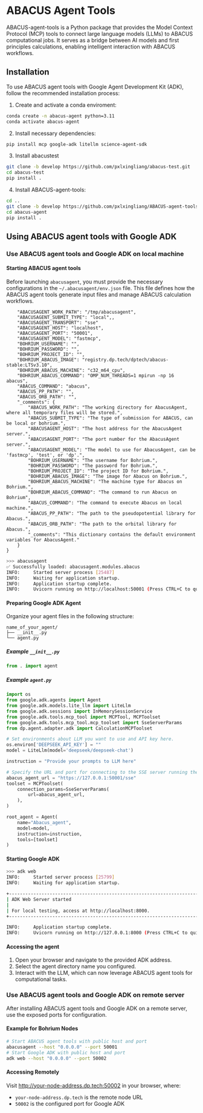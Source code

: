 # ABACUS Agent Tools

ABACUS-agent-tools is a Python package that provides the Model Context Protocol (MCP) tools to connect large language models (LLMs) to ABACUS computational jobs. It serves as a bridge between AI models and first principles calculations, enabling intelligent interaction with ABACUS workflows.

## Installation
To use ABACUS agent tools with Google Agent Development Kit (ADK), follow the recommended installation process:

1. Create and activate a conda enviroment:
```bash
conda create -n abacus-agent python=3.11
conda activate abacus-agent
```
2. Install necessary dependencies:
```bash
pip install mcp google-adk litellm science-agent-sdk
```
3. Install abacustest
```bash
git clone -b develop https://github.com/pxlxingliang/abacus-test.git
cd abacus-test
pip install .
```
4. Install ABACUS-agent-tools:
```bash
cd ..
git clone -b develop https://github.com/pxlxingliang/ABACUS-agent-tools.git
cd abacus-agent
pip install .
```

## Using ABACUS agent tools with Google ADK

### Use ABACUS agent tools and Google ADK on local machine

#### Starting ABACUS agent tools
Before launching `abacusagent`, you must provide the necessary configurations in the `~/.abacusagent/env.json` file. This file defines how the ABACUS agent tools generate input files and manage ABACUS calculation workflows.
```{
    "ABACUSAGENT_WORK_PATH": "/tmp/abacusagent",
    "ABACUSAGENT_SUBMIT_TYPE": "local",,
    "ABACUSAGENT_TRANSPORT": "sse"
    "ABACUSAGENT_HOST": "localhost",
    "ABACUSAGENT_PORT": "50001",
    "ABACUSAGENT_MODEL": "fastmcp",
    "BOHRIUM_USERNAME": "",
    "BOHRIUM_PASSWORD": "",
    "BOHRIUM_PROJECT_ID": "",
    "BOHRIUM_ABACUS_IMAGE": "registry.dp.tech/dptech/abacus-stable:LTSv3.10",
    "BOHRIUM_ABACUS_MACHINE": "c32_m64_cpu",
    "BOHRIUM_ABACUS_COMMAND": "OMP_NUM_THREADS=1 mpirun -np 16 abacus",
    "ABACUS_COMMAND": "abacus",
    "ABACUS_PP_PATH": "",
    "ABACUS_ORB_PATH": "",
    "_comments": {
        "ABACUS_WORK_PATH": "The working directory for AbacusAgent, where all temporary files will be stored.",
        "ABACUS_SUBMIT_TYPE": "The type of submission for ABACUS, can be local or bohrium.",
        "ABACUSAGENT_HOST": "The host address for the AbacusAgent server.",
        "ABACUSAGENT_PORT": "The port number for the AbacusAgent server.",
        "ABACUSAGENT_MODEL": "The model to use for AbacusAgent, can be 'fastmcp', 'test', or 'dp'.",
        "BOHRIUM_USERNAME": "The username for Bohrium.",
        "BOHRIUM_PASSWORD": "The password for Bohrium.",
        "BOHRIUM_PROJECT_ID": "The project ID for Bohrium.",
        "BOHRIUM_ABACUS_IMAGE": "The image for Abacus on Bohrium.",
        "BOHRIUM_ABACUS_MACHINE": "The machine type for Abacus on Bohrium.",
        "BOHRIUM_ABACUS_COMMAND": "The command to run Abacus on Bohrium",
        "ABACUS_COMMAND": "The command to execute Abacus on local machine.",
        "ABACUS_PP_PATH": "The path to the pseudopotential library for Abacus.",
        "ABACUS_ORB_PATH": "The path to the orbital library for Abacus.",
        "_comments": "This dictionary contains the default environment variables for AbacusAgent."
    }
}
```
```bash
>>> abacusagent
✅ Successfully loaded: abacusagent.modules.abacus
INFO:     Started server process [25487]
INFO:     Waiting for application startup.
INFO:     Application startup complete.
INFO:     Uvicorn running on http://localhost:50001 (Press CTRL+C to quit)
```
#### Preparing Google ADK Agent
Organize your agent files in the following structure:
```
name_of_your_agent/
├── __init__.py
└── agent.py
```
##### Example `__init__.py`
```python
from . import agent
```
##### Example `agent.py`
```python
import os
from google.adk.agents import Agent
from google.adk.models.lite_llm import LiteLlm
from google.adk.sessions import InMemorySessionService
from google.adk.tools.mcp_tool import MCPTool, MCPToolset
from google.adk.tools.mcp_tool.mcp_toolset import SseServerParams
from dp.agent.adapter.adk import CalculationMCPToolset

# Set environments about LLM you want to use and API key here. 
os.environ['DEEPSEEK_API_KEY'] = ""
model = LiteLlm(model='deepseek/deepseek-chat')

instruction = "Provide your prompts to LLM here"

# Specify the URL and port for connecting to the SSE server running the ABACUS agent.
abacus_agent_url = "https://127.0.0.1:50001/sse"
toolset = MCPToolset(
    connection_params=SseServerParams(
        url=abacus_agent_url,
    ),
)

root_agent = Agent(
    name="Abacus_agent",
    model=model,
    instruction=instruction,
    tools=[toolset]
)
```
#### Starting Google ADK
```bash
>>> adk web
INFO:     Started server process [25799]
INFO:     Waiting for application startup.

+-----------------------------------------------------------------------------+
| ADK Web Server started                                                      |
|                                                                             |
| For local testing, access at http://localhost:8000.                         |
+-----------------------------------------------------------------------------+

INFO:     Application startup complete.
INFO:     Uvicorn running on http://127.0.0.1:8000 (Press CTRL+C to quit)
```
#### Accessing the agent
1. Open your browser and navigate to the provided ADK address.
2. Select the agent directory name you configured.
3. Interact with the LLM, which can now leverage ABACUS agent tools for computational tasks.

### Use ABACUS agent tools and Google ADK on remote server

After installing ABACUS agent tools and Google ADK on a remote server, use the exposed ports for configuration.

#### Example for Bohrium Nodes
```bash
# Start ABACUS agent tools with public host and port
abacusagent --host "0.0.0.0" --port 50001
# Start Google ADK with public host and port
adk web --host "0.0.0.0" --port 50002
```
#### Accessing Remotely
Visit http://your-node-address.dp.tech:50002 in your browser, where:

- `your-node-address.dp.tech` is the remote node URL
- `50002` is the configured port for Google ADK

